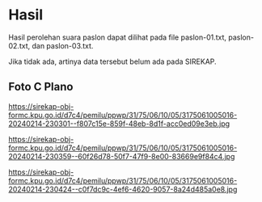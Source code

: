 # Hasil

Hasil perolehan suara paslon dapat dilihat pada file paslon-01.txt, paslon-02.txt, dan paslon-03.txt.

Jika tidak ada, artinya data tersebut belum ada pada SIREKAP.

## Foto C Plano

https://sirekap-obj-formc.kpu.go.id/d7c4/pemilu/ppwp/31/75/06/10/05/3175061005016-20240214-230301--f807c15e-859f-48eb-8d1f-acc0ed09e3eb.jpg

https://sirekap-obj-formc.kpu.go.id/d7c4/pemilu/ppwp/31/75/06/10/05/3175061005016-20240214-230359--60f26d78-50f7-47f9-8e00-83669e9f84c4.jpg

https://sirekap-obj-formc.kpu.go.id/d7c4/pemilu/ppwp/31/75/06/10/05/3175061005016-20240214-230424--c0f7dc9c-4ef6-4620-9057-8a24d485a0e8.jpg
